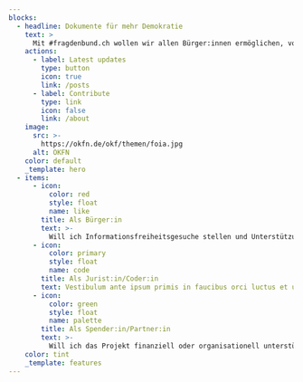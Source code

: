 ```yaml
---
blocks:
  - headline: Dokumente für mehr Demokratie
    text: >
      Mit #fragdenbund.ch wollen wir allen Bürger:innen ermöglichen, von Politik und Verwaltung auf einfache Art Informationen, Dokumente und Datensätze zu bekommen. Damit wollen wir den Staat transparenter machen, die Meinungsbildung von Bürger:innen erleichtern und Verwaltungen zu besserem Umgang mit Einsichtsgesuchen verführen.
    actions:
      - label: Latest updates
        type: button
        icon: true
        link: /posts
      - label: Contribute
        type: link
        icon: false
        link: /about
    image:
      src: >-
        https://okfn.de/okf/themen/foia.jpg
      alt: OKFN
    color: default
    _template: hero
  - items:
      - icon:
          color: red
          style: float
          name: like
        title: Als Bürger:in
        text: >-
          Will ich Informationsfreiheitsgesuche stellen und Unterstützung bekommen.
      - icon:
          color: primary
          style: float
          name: code
        title: Als Jurist:in/Coder:in
        text: Vestibulum ante ipsum primis in faucibus orci luctus et ultrices.
      - icon:
          color: green
          style: float
          name: palette
        title: Als Spender:in/Partner:in
        text: >-
          Will ich das Projekt finanziell oder organisationell unterstützen.
    color: tint
    _template: features
---
```

